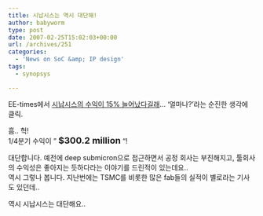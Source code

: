 ```yaml
---
title: 시납시스는 역시 대단해!
author: babyworm
type: post
date: 2007-02-25T15:02:03+00:00
url: /archives/251
categories:
  - 'News on SoC &amp; IP design'
tags:
  - synopsys

---
```

EE-times에서 <A href="http://www.edadesignline.com/197008048?cid=RSSfeed\_EDAdesignline\_edadlALL" target=_blank>시납시스의 수익이 15% 늘어났다길래</A>&#8230; &#8216;얼마나?&#8217;라는 순진한 생각에 클릭.

흠.. 헉!  
1/4분기 수익이 &#8221; **<FONT size=4>$300.2 million</FONT>** &#8220;!

대단합니다. 예전에 deep submicron으로 접근하면서 공정 회사는 부진해지고, 툴회사의 수익성은 좋아지는 듯하다라는 이야기를 드린적이 있는데요..  
역시 그렇나 봅니다. 지난번에는 TSMC를 비롯한 많은 fab들의 실적이 별로라는 기사도 있던데.. 

역시 시납시스는 대단해요..
